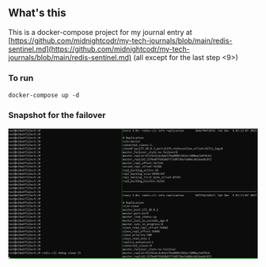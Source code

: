 ## What's this
This is a docker-compose project for my journal entry at [https://github.com/midnightcodr/my-tech-journals/blob/main/redis-sentinel.md](https://github.com/midnightcodr/my-tech-journals/blob/main/redis-sentinel.md) (all except for the last step <9>)

### To run
```
docker-compose up -d
```

### Snapshot for the failover
![Screenshot for the failover](failover.png?raw=true)
